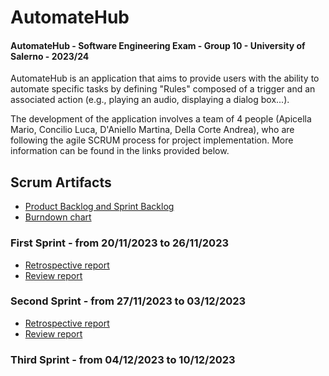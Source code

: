 # AutomateHub 



#### AutomateHub - Software Engineering Exam - Group 10 - University of Salerno - 2023/24

AutomateHub is an application that aims to provide users with the ability to automate specific tasks by defining "Rules" composed of a trigger and an associated action (e.g., playing an audio, displaying a dialog box...).

The development of the application involves a team of 4 people (Apicella Mario, Concilio Luca, D'Aniello Martina, Della Corte Andrea), who are following the agile SCRUM process for project implementation. More information can be found in the links provided below.



## Scrum Artifacts
<ul>
<li><a href="https://docs.google.com/document/d/1tE8-wclSRc64r7O2xwAlgo7jABa2j1OZwwqAQB8CJVw/edit#heading=h.evyoq8bvd3x7">Product Backlog and Sprint Backlog</a></li>
<li><a href="">Burndown chart</a></li>
</ul>

### First Sprint - from 20/11/2023 to 26/11/2023
<ul>
<li><a href="https://docs.google.com/document/d/1HWIP2-dBY9p7ofwQpYxo1QIxZwOWurrSB5x9rJ6TCHE/edit?usp=sharing" target="_blank">Retrospective report</a></li>
<li><a href="https://docs.google.com/document/d/1y1-JsGMiV2cOWaA4XIKasQvUer0S78DD5kEUbDrX2eM/edit?usp=sharing">Review report</a></li>
</ul>

### Second Sprint - from 27/11/2023 to 03/12/2023
<ul>
<li><a href="https://docs.google.com/document/d/1AE3k0sSsDCTDZNIpovYJy5Sy4BA1WY3dPJLOubR91Gk/edit?usp=sharing" target="_blank">Retrospective report</a></li>
<li><a href="https://docs.google.com/document/d/1S0ErTh-znw3AOeiFtI6Z3jpafLflZWc4zUqeW7SunIM/edit?usp=sharing">Review report</a></li>
</ul>

### Third Sprint - from 04/12/2023 to 10/12/2023
